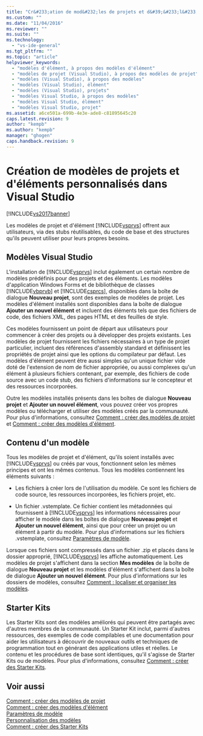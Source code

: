 ```yaml
---
title: "Cr&#233;ation de mod&#232;les de projets et d&#39;&#233;l&#233;ments personnalis&#233;s dans Visual Studio | Microsoft Docs"
ms.custom: ""
ms.date: "11/04/2016"
ms.reviewer: ""
ms.suite: ""
ms.technology: 
  - "vs-ide-general"
ms.tgt_pltfrm: ""
ms.topic: "article"
helpviewer_keywords: 
  - "modèles d'élément, à propos des modèles d'élément"
  - "modèles de projet (Visual Studio), à propos des modèles de projet"
  - "modèles (Visual Studio), à propos des modèles"
  - "modèles (Visual Studio), élément"
  - "modèles (Visual Studio), projets"
  - "modèles Visual Studio, à propos des modèles"
  - "modèles Visual Studio, élément"
  - "modèles Visual Studio, projet"
ms.assetid: a6ce501a-699b-4e3e-ade8-c81895645c20
caps.latest.revision: 9
author: "kempb"
ms.author: "kempb"
manager: "ghogen"
caps.handback.revision: 9
---
```

# Cr&#233;ation de mod&#232;les de projets et d&#39;&#233;l&#233;ments personnalis&#233;s dans Visual Studio
[!INCLUDE[vs2017banner](../code-quality/includes/vs2017banner.md)]

Les modèles de projet et d'élément [!INCLUDE[vsprvs](../code-quality/includes/vsprvs_md.md)] offrent aux utilisateurs, via des stubs réutilisables, du code de base et des structures qu'ils peuvent utiliser pour leurs propres besoins.  
  
## Modèles Visual Studio  
 L'installation de [!INCLUDE[vsprvs](../code-quality/includes/vsprvs_md.md)] inclut également un certain nombre de modèles prédéfinis pour des projets et des éléments.  Les modèles d'application Windows Forms et de bibliothèque de classes [!INCLUDE[vbprvb](../code-quality/includes/vbprvb_md.md)] et [!INCLUDE[csprcs](../data-tools/includes/csprcs_md.md)], disponibles dans la boîte de dialogue **Nouveau projet**, sont des exemples de modèles de projet.  Les modèles d'élément installés sont disponibles dans la boîte de dialogue **Ajouter un nouvel élément** et incluent des éléments tels que des fichiers de code, des fichiers XML, des pages HTML et des feuilles de style.  
  
 Ces modèles fournissent un point de départ aux utilisateurs pour commencer à créer des projets ou à développer des projets existants.  Les modèles de projet fournissent les fichiers nécessaires à un type de projet particulier, incluent des références d'assembly standard et définissent les propriétés de projet ainsi que les options du compilateur par défaut.  Les modèles d'élément peuvent être aussi simples qu'un unique fichier vide doté de l'extension de nom de fichier appropriée, ou aussi complexes qu'un élément à plusieurs fichiers contenant, par exemple, des fichiers de code source avec un code stub, des fichiers d'informations sur le concepteur et des ressources incorporées.  
  
 Outre les modèles installés présents dans les boîtes de dialogue **Nouveau projet** et **Ajouter un nouvel élément**, vous pouvez créer vos propres modèles ou télécharger et utiliser des modèles créés par la communauté.  Pour plus d'informations, consultez [Comment : créer des modèles de projet](../ide/how-to-create-project-templates.md) et [Comment : créer des modèles d'élément](../ide/how-to-create-item-templates.md).  
  
## Contenu d'un modèle  
 Tous les modèles de projet et d'élément, qu'ils soient installés avec [!INCLUDE[vsprvs](../code-quality/includes/vsprvs_md.md)] ou créés par vous, fonctionnent selon les mêmes principes et ont les mêmes contenus.  Tous les modèles contiennent les éléments suivants :  
  
-   Les fichiers à créer lors de l'utilisation du modèle.  Ce sont les fichiers de code source, les ressources incorporées, les fichiers projet, etc.  
  
-   Un fichier .vstemplate.  Ce fichier contient les métadonnées qui fournissent à [!INCLUDE[vsprvs](../code-quality/includes/vsprvs_md.md)] les informations nécessaires pour afficher le modèle dans les boîtes de dialogue **Nouveau projet** et **Ajouter un nouvel élément**, ainsi que pour créer un projet ou un élément à partir du modèle.  Pour plus d'informations sur les fichiers .vstemplate, consultez [Paramètres de modèle](../ide/template-parameters.md).  
  
 Lorsque ces fichiers sont compressés dans un fichier .zip et placés dans le dossier approprié, [!INCLUDE[vsprvs](../code-quality/includes/vsprvs_md.md)] les affiche automatiquement.  Les modèles de projet s'affichent dans la section **Mes modèles** de la boîte de dialogue **Nouveau projet** et les modèles d'élément s'affichent dans la boîte de dialogue **Ajouter un nouvel élément**.  Pour plus d'informations sur les dossiers de modèles, consultez [Comment : localiser et organiser les modèles](../ide/how-to-locate-and-organize-project-and-item-templates.md).  
  
## Starter Kits  
 Les Starter Kits sont des modèles améliorés qui peuvent être partagés avec d'autres membres de la communauté.  Un Starter Kit inclut, parmi d'autres ressources, des exemples de code compilables et une documentation pour aider les utilisateurs à découvrir de nouveaux outils et techniques de programmation tout en générant des applications utiles et réelles.  Le contenu et les procédures de base sont identiques, qu'il s'agisse de Starter Kits ou de modèles.  Pour plus d'informations, consultez [Comment : créer des Starter Kits](../ide/how-to-create-starter-kits.md).  
  
## Voir aussi  
 [Comment : créer des modèles de projet](../ide/how-to-create-project-templates.md)   
 [Comment : créer des modèles d'élément](../ide/how-to-create-item-templates.md)   
 [Paramètres de modèle](../ide/template-parameters.md)   
 [Personnalisation des modèles](../ide/customizing-project-and-item-templates.md)   
 [Comment : créer des Starter Kits](../ide/how-to-create-starter-kits.md)